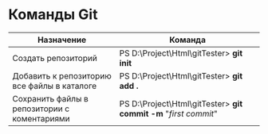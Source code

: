 # Команды Git #

Назначение | Команда
-----------|--------
Создать репозиторий | PS D:\Project\Html\gitTester> **git init**
Добавить к репозиторию все файлы в каталоге | PS D:\Project\Html\gitTester> **git add .**
Сохранить файлы в репозитории с коментариями | PS D:\Project\Html\gitTester> **git commit -m** "_first commit_"



